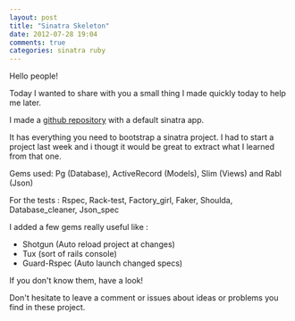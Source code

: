 ```yaml
---
layout: post
title: "Sinatra Skeleton"
date: 2012-07-28 19:04
comments: true
categories: sinatra ruby
---
```

Hello people!

Today I wanted to share with you a small thing I made quickly today to help me later.

I made a [github repository](http://github.com/ys/sinatra_skeleton) with a default sinatra app.

It has everything you need to bootstrap a sinatra project.
I had to start a project last week and i thougt it would be great to extract what I learned from that one.

Gems used: Pg (Database), ActiveRecord (Models), Slim (Views) and Rabl (Json)

For the tests : Rspec, Rack-test, Factory_girl, Faker, Shoulda, Database_cleaner, Json_spec

I added a few gems really useful like : 

- Shotgun (Auto reload project at changes)
- Tux (sort of rails console)
- Guard-Rspec (Auto launch changed specs)


If you don't know them, have a look!

Don't hesitate to leave a comment or issues about ideas or problems you find in these project.





